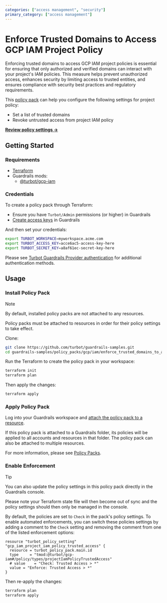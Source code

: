 ```yaml
---
categories: ["access management", "security"]
primary_category: ["access management"]
---
```


# Enforce Trusted Domains to Access GCP IAM Project Policy

Enforcing trusted domains to access GCP IAM project policies is essential for ensuring that only authorized and verified domains can interact with your project's IAM policies. This measure helps prevent unauthorized access, enhances security by limiting access to trusted entities, and ensures compliance with security best practices and regulatory requirements.

This [policy pack](https://turbot.com/guardrails/docs/concepts/resources/smart-folders) can help you configure the following settings for project policy:

- Set a list of trusted domains
- Revoke untrusted access from project IAM policy

**[Review policy settings →](https://hub-guardrails-turbot-com-git-development-turbot.vercel.app/policy-packs/enforce_trusted_domains_to_access_project_iam_policy/settings)**

## Getting Started

### Requirements

- [Terraform](https://developer.hashicorp.com/terraform/tutorials/gcp-get-started/install-cli)
- Guardrails mods:
  - [@turbot/gcp-iam](https://hub-guardrails-turbot-com-git-development-turbot.vercel.app/gcp/mods/gcp-iam)

### Credentials

To create a policy pack through Terraform:

- Ensure you have `Turbot/Admin` permissions (or higher) in Guardrails
- [Create access keys](https://turbot.com/guardrails/docs/guides/iam/access-keys#generate-a-new-guardrails-api-access-key) in Guardrails

And then set your credentials:

```sh
export TURBOT_WORKSPACE=myworkspace.acme.com
export TURBOT_ACCESS_KEY=acce6ac5-access-key-here
export TURBOT_SECRET_KEY=a8af61ec-secret-key-here
```

Please see [Turbot Guardrails Provider authentication](https://registry.terraform.io/providers/turbot/turbot/latest/docs#authentication) for additional authentication methods.

## Usage

### Install Policy Pack

> [!NOTE]
> By default, installed policy packs are not attached to any resources.
>
> Policy packs must be attached to resources in order for their policy settings to take effect.

Clone:

```sh
git clone https://github.com/turbot/guardrails-samples.git
cd guardrails-samples/policy_packs/gcp/iam/enforce_trusted_domains_to_access_project_iam_policy
```

Run the Terraform to create the policy pack in your workspace:

```sh
terraform init
terraform plan
```

Then apply the changes:

```sh
terraform apply
```

### Apply Policy Pack

Log into your Guardrails workspace and [attach the policy pack to a resource](https://turbot.com/guardrails/docs/guides/working-with-folders/smart#attach-a-smart-folder-to-a-resource).

If this policy pack is attached to a Guardrails folder, its policies will be applied to all accounts and resources in that folder. The policy pack can also be attached to multiple resources.

For more information, please see [Policy Packs](https://turbot.com/guardrails/docs/concepts/resources/smart-folders).

### Enable Enforcement

> [!TIP]
> You can also update the policy settings in this policy pack directly in the Guardrails console.
>
> Please note your Terraform state file will then become out of sync and the policy settings should then only be managed in the console.

By default, the policies are set to `Check` in the pack's policy settings. To enable automated enforcements, you can switch these policies settings by adding a comment to the `Check` setting and removing the comment from one of the listed enforcement options:

```hcl
resource "turbot_policy_setting" "gcp_iam_project_iam_policy_trusted_access" {
  resource = turbot_policy_pack.main.id
  type     = "tmod:@turbot/gcp-iam#/policy/types/projectIamPolicyTrustedAccess"
  # value    = "Check: Trusted Access > *"
  value = "Enforce: Trusted Access > *"
}
```

Then re-apply the changes:

```sh
terraform plan
terraform apply
```
